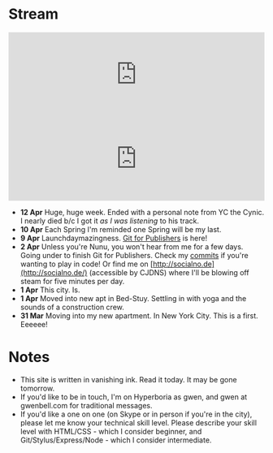Stream
======



<iframe width="100%" height="166" scrolling="no" frameborder="no" src="https://w.soundcloud.com/player/?url=http%3A%2F%2Fapi.soundcloud.com%2Ftracks%2F87631104&amp;color=666666&amp;auto_play=false&amp;show_artwork=true"></iframe>

<iframe width="100%" height="166" scrolling="no" frameborder="no" src="https://w.soundcloud.com/player/?url=http%3A%2F%2Fapi.soundcloud.com%2Ftracks%2F87462442&amp;color=666666&amp;auto_play=false&amp;show_artwork=true"></iframe>

+ **12 Apr** Huge, huge week. Ended with a personal note from YC the Cynic. I nearly died b/c I got it _as I was listening_ to his track.
+ **10 Apr** Each Spring I'm reminded one Spring will be my last.
+ **9 Apr** Launchdaymazingness. [Git for Publishers](http://git.gwenbell.com/) is here!
+ **2 Apr** Unless you're Nunu, you won't hear from me for a few days. Going under to finish Git for Publishers. Check my [commits](http://github.com/gwenbell) if you're wanting to play in code! Or find me on [http://socialno.de](http://socialno.de/) (accessible by CJDNS) where I'll be blowing off steam for five minutes per day.
+ **1 Apr** This city. Is. 
+ **1 Apr** Moved into new apt in Bed-Stuy. Settling in with yoga and the sounds of a construction crew. 
+ **31 Mar** Moving into my new apartment. In New York City. This is a first. Eeeeee!

Notes
=====

+ This site is written in vanishing ink. Read it today. It may be gone tomorrow.
+ If you'd like to be in touch, I'm on Hyperboria as gwen, and gwen at gwenbell.com for traditional messages.
+ If you'd like a one on one (on Skype or in person if you're in the city), please let me know your technical skill level. Please describe your skill level with HTML/CSS - which I consider beginner, and Git/Stylus/Express/Node - which I consider intermediate.